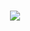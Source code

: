 
<h1 align="center" dir="auto">
    <a target="_blank" rel="noopener noreferrer" href="https://nanoproduction.cz">
        <img src="https://www.nanoproduction.cz/webmaster-logo.png">
    </a>
</h1>

